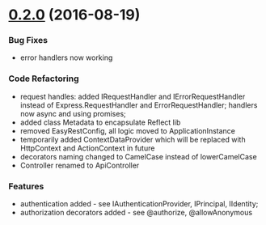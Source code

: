 <a name="0.2.0"></a>
# [0.2.0](https://github.com/angular/angular/compare/0.1.0...0.2.0) (2016-08-19)

### Bug Fixes
* error handlers now working

### Code Refactoring
* request handles: added IRequestHandler and IErrorRequestHandler instead of Express.RequestHandler and ErrorRequestHandler; handlers now async and using promises;
* added class Metadata to encapsulate Reflect lib
* removed EasyRestConfig, all logic moved to ApplicationInstance
* temporarily added ContextDataProvider which will be replaced with HttpContext and ActionContext in future
* decorators naming changed to CamelCase instead of lowerCamelCase
* Controller renamed to ApiController

### Features
* authentication added - see IAuthenticationProvider, IPrincipal, IIdentity;
* authorization decorators added - see @authorize, @allowAnonymous
